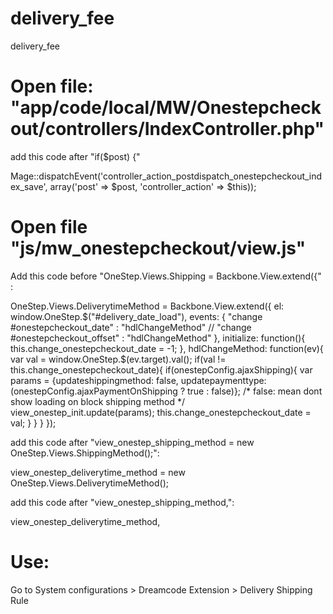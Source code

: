 # delivery_fee
delivery_fee

# Open file: "app/code/local/MW/Onestepcheckout/controllers/IndexController.php"

add this code after "if($post) {"

Mage::dispatchEvent('controller_action_postdispatch_onestepcheckout_index_save', array('post' => $post, 'controller_action' => $this));



# Open file "js/mw_onestepcheckout/view.js"

Add this code before "OneStep.Views.Shipping  = Backbone.View.extend({" :

OneStep.Views.DeliverytimeMethod    = Backbone.View.extend({
    el: window.OneStep.$("#delivery_date_load"),
    events: {
        "change  #onestepcheckout_date"                : "hdlChangeMethod"
        // "change  #onestepcheckout_offset"                : "hdlChangeMethod"
    },
    initialize: function(){
        this.change_onestepcheckout_date    = -1;
    },
    hdlChangeMethod: function(ev){
        var val = window.OneStep.$(ev.target).val();
        if(val != this.change_onestepcheckout_date){
            if(onestepConfig.ajaxShipping){
                var params = {updateshippingmethod: false, updatepaymenttype: (onestepConfig.ajaxPaymentOnShipping ? true : false)}; /* false: mean dont show loading on block shipping method */
                view_onestep_init.update(params);
                this.change_onestepcheckout_date = val;
            }
        }
    }
});


add this code after "view_onestep_shipping_method        = new OneStep.Views.ShippingMethod();": 

view_onestep_deliverytime_method    = new OneStep.Views.DeliverytimeMethod();

add this code after "view_onestep_shipping_method,":

view_onestep_deliverytime_method,



# Use:
Go to System configurations > Dreamcode Extension > Delivery Shipping Rule
